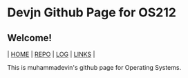 # Devjn Github Page for OS212
## Welcome!

| [HOME]()  | [REPO](https://github.com/muhammadevin/os212)  | [LOG](/TXT/mylog.txt) | [LINKS](LINKS) |

This is muhammadevin's github page for Operating Systems.

